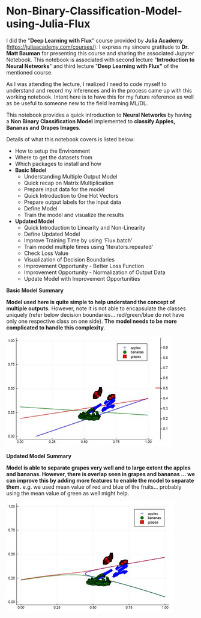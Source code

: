 # Non-Binary-Classification-Model-using-Julia-Flux

I did the "**Deep Learning with Flux**" course provided by **Julia Academy** (https://juliaacademy.com/courses/). I express my sincere gratitude to **Dr. Matt Bauman** for presenting this course and sharing the associated Jupyter Notebook. This notebook is associated with second lecture "**Introduction to Neural Networks**" and third lecture "**Deep Learning with Flux"** of the mentioned course.

As I was attending the lecture, I realized I need to code myself to understand and record my inferences and in the process came up with this working notebook. Intent here is to have this for my future reference as well as be useful to someone new to the field learning ML/DL.

This notebook provides a quick introduction to **Neural Networks** by having a **Non Binary Classification Model** implemented to **classify Apples, Bananas and Grapes Images**. 

Details of what this notebook covers is listed below:
- How to setup the Environment
- Where to get the datasets from 
- Which packages to install and how
- **Basic Model**
    - Understanding Multiple Output Model
    - Quick recap on Matrix Multiplication
    - Prepare input data for the model
    - Quick Introduction to One Hot Vectors
    - Prepare output labels for the input data
    - Define Model
    - Train the model and visualize the results
- **Updated Model**
    - Quick Introduction to Linearity and Non-Linearity
    - Define Updated Model
    - Improve Training Time by using 'Flux.batch'
    - Train model multiple times using 'Iterators.repeated'
    - Check Loss Value
    - Visualization of Decision Boundaries
    - Improvement Opportunity - Better Loss Function
    - Improvement Opportunity - Normalization of Output Data
    - Update Model with Improvement Opportunities

**Basic Model Summary**

**Model used here is quite simple to help understand the concept of multiple outputs.** However, note it is not able to encapsulate the classes uniquely (refer below decision boundaries... red/green/blue do not have only one respective class on one side). **The model needs to be more complicated to handle this complexity**.

<img src = "images/OutputBasicModel.JPG">

**Updated Model Summary**

**Model is able to separate grapes very well and to large extent the apples and bananas. However, there is overlap seen in grapes and bananas ... we can improve this by adding more features to enable the model to separate them.** e.g. we used mean value of red and blue of the fruits... probably using the mean value of green as well might help.

<img src = "images/OutputUpdatedModel.JPG">
